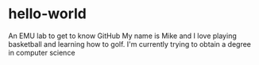 # hello-world
An EMU lab to get to know GitHub
My name is Mike and I love playing basketball and learning how to golf.
I'm currently trying to obtain a degree in computer science
